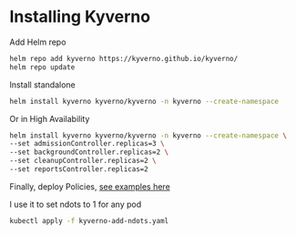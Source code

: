 # Installing Kyverno

Add Helm repo

```bash
helm repo add kyverno https://kyverno.github.io/kyverno/
helm repo update
```

Install standalone

```bash
helm install kyverno kyverno/kyverno -n kyverno --create-namespace
```

Or in High Availability

```bash
helm install kyverno kyverno/kyverno -n kyverno --create-namespace \
--set admissionController.replicas=3 \
--set backgroundController.replicas=2 \
--set cleanupController.replicas=2 \
--set reportsController.replicas=2
```

Finally, deploy Policies, [see examples here](https://kyverno.io/policies/)

I use it to set ndots to 1 for any pod

```bash
kubectl apply -f kyverno-add-ndots.yaml
```
